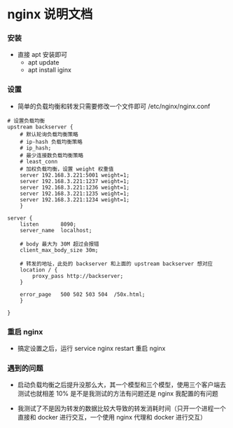 # nginx 说明文档


### 安装

* 直接 apt 安装即可
    * apt update
    * apt install iginx

### 设置

* 简单的负载均衡和转发只需要修改一个文件即可 /etc/nginx/nginx.conf

```shell
# 设置负载均衡
upstream backserver {
    # 默认轮询负载均衡策略
    # ip-hash 负载均衡策略
    # ip_hash;   
    # 最少连接数负载均衡策略
    # least_conn
    # 加权负载均衡，设置 weight 权重值
    server 192.168.3.221:5001 weight=1;
    server 192.168.3.221:1237 weight=1;
    server 192.168.3.221:1236 weight=1;
    server 192.168.3.221:1235 weight=1;
    server 192.168.3.221:1234 weight=1;
    }   

server {
    listen       8090;
    server_name  localhost;
    
    # body 最大为 30M 超过会报错 
    client_max_body_size 30m;
    
    # 转发的地址，此处的 backserver 和上面的 upstream backserver 想对应
    location / { 
        proxy_pass http://backserver;
    }   

    error_page   500 502 503 504  /50x.html;
    }   

}   
```

### 重启 nginx
    
* 搞定设置之后，运行 service nginx restart 重启 nginx

### 遇到的问题

* 启动负载均衡之后提升没那么大，其一个模型和三个模型，使用三个客户端去测试也就相差 10% 是不是我测试的方法有问题还是 nginx 我配置的有问题

* 我测试了不是因为转发的数据比较大导致的转发消耗时间（只开一个进程一个直接和 docker 进行交互，一个使用 nginx 代理和 docker 进行交互）



